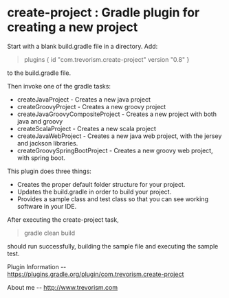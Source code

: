 # create-project : Gradle plugin for creating a new project

Start with a blank build.gradle file in a directory. Add:

> plugins {
>    id "com.trevorism.create-project" version "0.8"
> }

to the build.gradle file.

Then invoke one of the gradle tasks:

* createJavaProject - Creates a new java project
* createGroovyProject - Creates a new groovy project
* createJavaGroovyCompositeProject - Creates a new project with both java and groovy
* createScalaProject - Creates a new scala project
* createJavaWebProject - Creates a new java web project, with the jersey and jackson libraries.
* createGroovySpringBootProject - Creates a new groovy web project, with spring boot.

This plugin does three things:

* Creates the proper default folder structure for your project.
* Updates the build.gradle in order to build your project.
* Provides a sample class and test class so that you can see working software in your IDE.

After executing the create-project task,
> gradle clean build

should run successfully, building the sample file and executing the sample test.

Plugin Information -- https://plugins.gradle.org/plugin/com.trevorism.create-project

About me -- http://www.trevorism.com